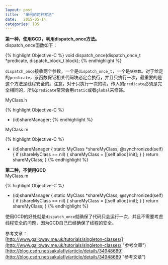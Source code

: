 ```yaml
---
layout: post
title: 	"单例的两种写法"
date: 	2015-05-14
categories: iOS 
---
```


**第一种，使用GCD，利用dispatch_once方法。**  
dispatch_once函数如下：

<!-- more -->

{% highlight Objective-C %}
void dispatch_once(dispatch_once_t *predicate, dispatch_block_t block);
{% endhighlight %}

`dispatch_once`接收两个参数，一个是`dispatch_once_t`，一个是`块参数`。对于给定的`predicate`，该函数保证相关代码块必定会执行，并且只执行一次，最重要的是这个方法是线程安全的。注意，对于只执行一次的块，传入的`predicate`必须是完全相同的，所以`predicate`常常会用`static`或者`global`来修饰。

MyClass.h

{% highlight Objective-C %}
+ (id)shareManager;
{% endhighlight %}
  

MyClass.m

{% highlight Objective-C %}
+ (id)shareManager {
     static MyClass *shareMyClass;
     @synchronized(self) {
          if (shareMyClass == nil) {
               shareMyClass = [[self alloc] init];
          }
     }
     return shareMyClass;
}
{% endhighlight %}
      		  
     		  
**第二种，不使用GCD**  
MyClass.m

{% highlight Objective-C %}
+ (id)shareManager {
     static MyClass *shareMyClass;
     @synchronized(self) {
          if (shareMyClass == nil) {
               shareMyClass = [[self alloc] init];
          }
     }
     return shareMyClass;
}
{% endhighlight %}

使用GCD的好处就是`dispatch_once`就确保了代码只会运行一次，并且不需要考虑线程安全的问题，因为GCD自己已经确保了线程的安全。
  
参考文章：  
[http://www.galloway.me.uk/tutorials/singleton-classes/](http://www.galloway.me.uk/tutorials/singleton-classes/ "参考文章")  
[http://blog.csdn.net/sakulafly/article/details/34948689](http://blog.csdn.net/sakulafly/article/details/34948689 "参考文章")